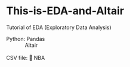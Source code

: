 # This-is-EDA-and-Altair

Tutorial of EDA (Exploratory Data Analysis) <br>

Python: Pandas <br>
        &emsp; &emsp; &emsp;Altair<br><br>
CSV file: 🏀 NBA
